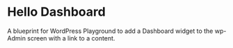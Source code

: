 # Hello Dashboard
A blueprint for WordPress Playground to add a Dashboard widget to the wp-Admin screen with a link to a content. 
